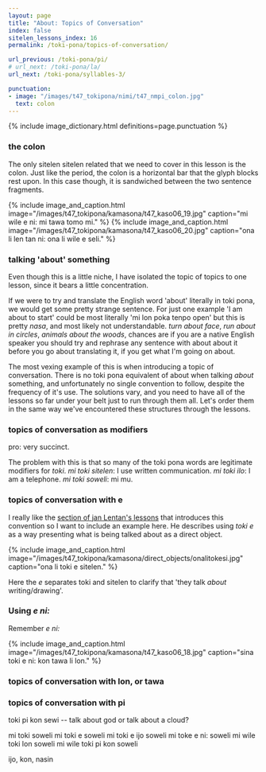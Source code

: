 ```yaml
---
layout: page
title: "About: Topics of Conversation"
index: false
sitelen_lessons_index: 16
permalink: /toki-pona/topics-of-conversation/

url_previous: /toki-pona/pi/
# url_next: /toki-pona/la/
url_next: /toki-pona/syllables-3/

punctuation:
- image: "/images/t47_tokipona/nimi/t47_nmpi_colon.jpg"
  text: colon
---
```


{% include image_dictionary.html definitions=page.punctuation %}

### the colon

The only sitelen sitelen related that we need to cover in this lesson is the colon. Just like the period, the colon is a horizontal bar that the glyph blocks rest upon. In this case though, it is sandwiched between the two sentence fragments.

{% include image_and_caption.html image="/images/t47_tokipona/kamasona/t47_kaso06_19.jpg" caption="mi wile e ni: mi tawa tomo mi." %}
{% include image_and_caption.html image="/images/t47_tokipona/kamasona/t47_kaso06_20.jpg" caption="ona li len tan ni: ona li wile e seli." %}

### talking 'about' something

Even though this is a little niche, I have isolated the topic of topics to one lesson, since it bears a little concentration.

If we were to try and translate the English word 'about' literally in toki pona, we would get some pretty strange sentence. For just one example 'I am about to start' could be most literally 'mi lon poka tenpo open' but this is pretty _nasa_, and most likely not understandable. _turn about face_, _run about in circles_, _animals about the woods_, chances are if you are a native English speaker you should try and rephrase any sentence with about about it before you go about translating it, if you get what I'm going on about.

The most vexing example of this is when introducing a topic of conversation. There is no toki pona equivalent of about when talking _about_ something, and unfortunately no single convention to follow, despite the frequency of it's use. The solutions vary, and you need to have all of the lessons so far under your belt just to run through them all.  Let's order them in the same way we've encountered these structures through the lessons.


### topics of conversation as modifiers

pro: very succinct.

The problem with this is that so many of the toki pona words are legitimate modifiers for _toki_. _mi toki sitelen_: I use written communication. _mi toki ilo_: I am a telephone. _mi toki soweli_: mi mu.

### topics of conversation with e

I really like the [section of jan Lentan's lessons](https://rnd.neocities.org/tokipona/4.html) that introduces this convention so I want to include an example here. He describes using _toki e_ as a way presenting what is being talked about as a direct object.

{% include image_and_caption.html image="/images/t47_tokipona/kamasona/direct_objects/onalitokesi.jpg" caption="ona li toki e sitelen." %}

Here the _e_ separates toki and sitelen to clarify that 'they talk _about_ writing/drawing'.

### Using _e ni:_

Remember _e ni:_

{% include image_and_caption.html image="/images/t47_tokipona/kamasona/t47_kaso06_18.jpg" caption="sina toki e ni: kon tawa li lon." %}

### topics of conversation with lon, or tawa



### topics of conversation with pi

toki pi kon sewi -- talk about god or talk about a cloud?


mi toki soweli
mi toki e soweli
mi toki e ijo soweli
mi toke e ni: soweli
mi wile toki lon soweli
mi wile toki pi kon soweli

ijo, kon, nasin
